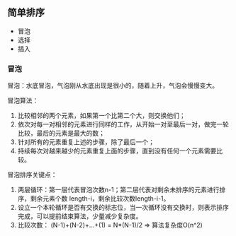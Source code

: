 ## 简单排序

- 冒泡
- 选择
- 插入

### 冒泡
冒泡：水底冒泡，气泡刚从水底出现是很小的，随着上升，气泡会慢慢变大。

冒泡算法：

1. 比较相邻的两个元素，如果第一个比第二个大，则交换他们；
2. 依次对每一对相邻的元素进行同样的工作，从开始一对至最后一对，做完一轮比较，最后的元素是最大的数；
3. 针对所有的元素重复上述的步骤，除了最后一个；
4. 持续每次对越来越少的元素重复上面的步骤，直到没有任何一个元素需要比较。

冒泡排序关键点：

1. 两层循环：第一层代表冒泡次数n-1；第二层代表对剩余未排序的元素进行排序，剩余元素个数 length-i，剩余比较次数length-i-1。
2. 设立一个本轮循环是否有交换的标志位，当一次循环没有交换时，则表示排序完成，可以提前结束算法，少量减少复杂度。
3. 比较次数： (N-1)+(N-2)+...+(1) = N*(N-1)/2 => 算法复杂度O(n^2)